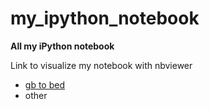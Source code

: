 # my_ipython_notebook

**All my iPython notebook**

Link to visualize my notebook with nbviewer

* [gb to bed](http://nbviewer.ipython.org/github/emlec/my_ipython_notebook/blob/master/src/gb%20to%20bed.ipynb)
* other